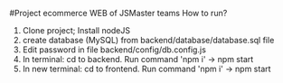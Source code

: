 #Project ecommerce WEB of JSMaster teams
How to run?
1. Clone project;
   Install nodeJS
2. create database (MySQL) from backend/database/database.sql file
3. Edit password in file backend/config/db.config.js
4. In terminal: cd to backend. Run command 'npm i' -> npm start
5. In new terminal: cd to frontend. Run command 'npm i' -> npm start